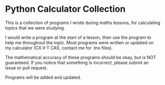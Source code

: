 # Python Calculator Collection
This is a collection of programs I wrote during maths lessons, for calculating topics that we were studying. 

I would write a program at the start of a lesson, then use the program to help me throughout the topic. 
Most programs were written or updated on my calculator (CX II-T CAS, contact me for .tns files).

The mathematical accuracy of these programs should be okay, but is NOT guaranteed. If you notice that something is incorrect, please submit an issue or pull request.

Programs will be added and updated.
